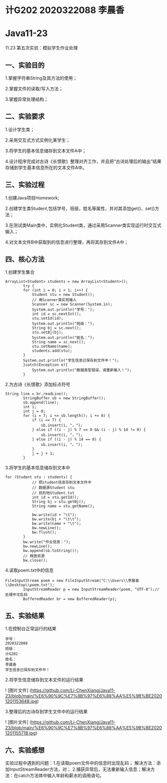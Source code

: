 # 计G202 2020322088 李晨香
# Java11-23
11.23 第五次实验：模拟学生作业处理

## 一、实验目的
1.掌握字符串String及其方法的使用；

2.掌握文件的读取/写入方法；

3.掌握异常处理结构；

## 二、实验要求
1.设计学生类；

2.采用交互式方式实例化某学生；

3.将学生的基本信息储存到文本文件A中；

4.设计程序完成对古诗《长恨歌》整理对齐工作，并且把“古诗处理后的输出”结果存储到学生基本信息所在的文本文件A中。

## 三、实验过程
1.创建Java项目Homework;

2.创建学生类Student,包括学号，班级，姓名等属性，并对其添加get()、set()方法；

3.在测试类Main类中，实例化Student类，通过采用Scanner类实现运行时交互式输入；

4.对文本文件B中获取到的信息进行整理，再将其存到文件A中；

## 四、核心方法
1.创建学生集合
```
ArrayList<Student> students = new ArrayList<Student>();
		try {
		for (int i = 0; i < 1; i++) {
			Student stu = new Student();
			// 用Scanner类实现输入
			Scanner sc = new Scanner(System.in);
			System.out.println("学号：");
			int id = sc.nextInt();
			stu.setId(id);
			System.out.println("班级：");
			String bj = sc.next();
			stu.setBj(bj);
			System.out.println("姓名：");
			String name = sc.next();
			stu.setName(name);
			students.add(stu);
		}
		System.out.println("学生信息已保存到文件中！");
		}catch(Exception e){
			System.out.println("数据类型错误，请重新输入！");
		}
```

2.为古诗《长恨歌》添加标点符号
```
String line = br.readLine();
		StringBuffer sb = new StringBuffer();
		sb.append(line);
		int i;
		int j = 0;
		for (i = 7; i <= sb.length(); i += 8) {
			if (i == 7) {
				sb.insert(i, "，");
			} else if ((i - j) % 7 == 0 && (i - j) % 14 != 0) {
				sb.insert(i, "，");
			} else if ((i - j) % 14 == 0) {
				sb.insert(i, "。");
			}
			j = j + 1;
		}
```

3.将学生的基本信息储存到文本中
```
for (Student stu : students) {
			// 把student信息存到文本文件中
			// 数据源Student stu
			// 目的地Student.txt
			int id = stu.getId();
			String bj = stu.getBj();
			String name = stu.getName();

			bw.write(id + "\t");
			bw.write(bj + "\t\t");
			bw.write(name + "\t");
			bw.newLine();
			bw.flush();
		}
		bw.write("作业信息：");
		bw.newLine();
		bw.append(sb.toString());
		// 释放资源
		bw.close();
```
4.读取poem.txt中的信息
```
FileInputStream poem = new FileInputStream("C:\\Users\\李晨香\\Desktop\\poem.txt");
		InputStreamReader p = new InputStreamReader(poem, "UTF-8");// 处理中文乱码
		BufferedReader br = new BufferedReader(p);
```

## 五、实验结果
1.在控制台正常运行的结果
```
学号：
2020322088
班级：
计G202
姓名：
李晨香
学生信息已保存到文件中！
```
2.将学生信息储存到文本文件的运行结果

! [图片文件] (https://github.com/Li-ChenXiang/Java11-23/blob/main/%E6%90%9C%E7%8B%97%E6%88%AA%E5%9B%BE20201201153648.jpg)

3.整理后的古诗存到学生文件中的运行结果

 ! [图片文件] (https://github.com/Li-ChenXiang/Java11-23/blob/main/%E6%90%9C%E7%8B%97%E6%88%AA%E5%9B%BE20201201155718.jpg)

## 六、实验感想
实验过程中遇到的问题：1.在读取poem文件中的信息时出现乱码； 解决方法：添加InputStreamReader方法，对； 2.捕获异常后，无法重新输入信息；解决方法：在catch方法体中输入年龄和薪水的调用语句。
